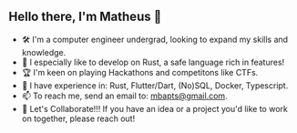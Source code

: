 ## Hello there, I'm Matheus 👋
 - 🛠 I'm a computer engineer undergrad, looking to expand my skills and knowledge. 
 - 🦀 I especially like to develop on Rust, a safe language rich in features!
 - 🏆 I'm keen on playing Hackathons and competitons like CTFs.
 - 🚀 I have experience in: Rust, Flutter/Dart, (No)SQL, Docker, Typescript.
 - 📫 To reach me, send an email to: [mbapts@gmail.com](mbapts@gmail.com).
 - 🤝 Let's Collaborate!!! If you have an idea or a project you'd like to work on together, please reach out!

<!--
**matheusbaptistella/matheusbaptistella** is a ✨ _special_ ✨ repository because its `README.md` (this file) appears on your GitHub profile.

Here are some ideas to get you started:

- 🔭 I’m currently working on ...
- 🌱 I’m currently learning ...
- 👯 I’m looking to collaborate on ...
- 🤔 I’m looking for help with ...
- 💬 Ask me about ...
- 📫 How to reach me: ...
- 😄 Pronouns: ...
- ⚡ Fun fact: ...
-->
